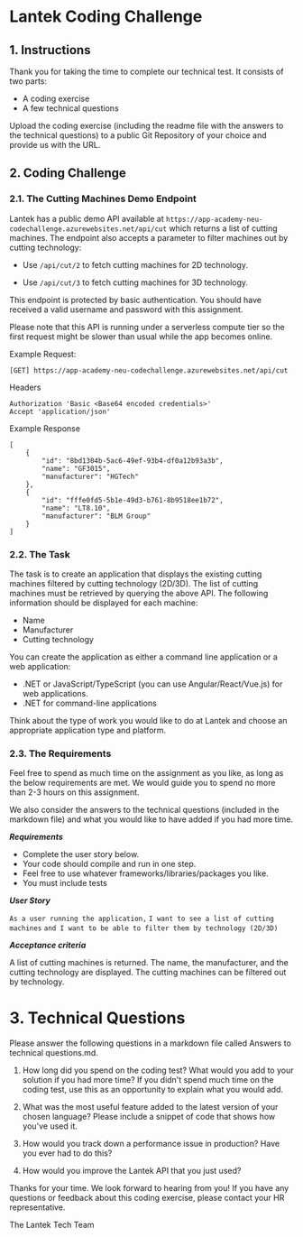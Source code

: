 # Lantek Coding Challenge

## 1. Instructions
Thank you for taking the time to complete our technical test. It consists of two parts:

- A coding exercise
- A few technical questions

Upload the coding exercise (including the readme file with the answers to the technical questions) to a public Git Repository of your choice and provide us with the URL. 


## 2. Coding Challenge

### 2.1. The Cutting Machines Demo Endpoint
Lantek has a public demo API available at `https://app-academy-neu-codechallenge.azurewebsites.net/api/cut` which returns a list of cutting machines. The endpoint also accepts a parameter to filter machines out by cutting technology:

- Use `/api/cut/2` to fetch cutting machines for 2D technology.

- Use `/api/cut/3` to fetch cutting machines for 3D technology.

This endpoint is protected by basic authentication. You should have received a valid username and password with this assignment.

Please note that this API is running under a serverless compute tier so the first request might be slower than usual while the app becomes online.

Example Request:


```
[GET] https://app-academy-neu-codechallenge.azurewebsites.net/api/cut
```

Headers

```
Authorization 'Basic <Base64 encoded credentials>'
Accept 'application/json'
```


Example Response

```
[
    {
        "id": "8bd1304b-5ac6-49ef-93b4-df0a12b93a3b",
        "name": "GF3015",
        "manufacturer": "HGTech"
    },
    {
        "id": "fffe0fd5-5b1e-49d3-b761-8b9518ee1b72",
        "name": "LT8.10",
        "manufacturer": "BLM Group"
    }
]
```

### 2.2. The Task

The task is to create an application that displays the existing cutting machines filtered by cutting technology (2D/3D). The list of cutting machines must be retrieved by querying the above API. The following information should be displayed for each machine:

- Name
- Manufacturer
- Cutting technology

You can create the application as either a command line application or a web application:

- .NET or JavaScript/TypeScript (you can use Angular/React/Vue.js) for web applications. 
- .NET for command-line applications

Think about the type of work you would like to do at Lantek and choose an appropriate application type and platform.

### 2.3. The Requirements

Feel free to spend as much time on the assignment as you like, as long as the below requirements are met. We would guide you to spend no more than 2-3 hours on this assignment.

We also consider the answers to the technical questions (included in the markdown file) and what you would like to have added if you had more time.

**_Requirements_**

- Complete the user story below.
- Your code should compile and run in one step.
- Feel free to use whatever frameworks/libraries/packages you like.
- You must include tests

**_User Story_**

` As a user running the application, `
` I want to see a list of cutting machines `
` and I want to be able to filter them by technology (2D/3D) `

**_Acceptance criteria_**

A list of cutting machines is returned.
The name, the manufacturer, and the cutting technology are displayed.
The cutting machines can be filtered out by technology.

# 3. Technical Questions

Please answer the following questions in a markdown file called Answers to technical questions.md.

1. How long did you spend on the coding test? What would you add to your solution if you had more time? If you didn't spend much time on the coding test, use this as an opportunity to explain what you would add.

1. What was the most useful feature added to the latest version of your chosen language? Please include a snippet of code that shows how you've used it.

1. How would you track down a performance issue in production? Have you ever had to do this?

1. How would you improve the Lantek API that you just used?

Thanks for your time. We look forward to hearing from you! If you have any questions or feedback about this coding exercise, please contact your HR representative.

The Lantek Tech Team